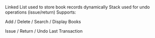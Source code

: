 Linked List used to store book records dynamically
 Stack used for undo operations (issue/return)
 Supports:

Add / Delete / Search / Display Books

Issue / Return / Undo Last Transaction
